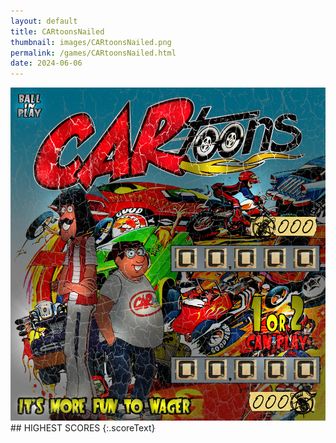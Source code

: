 ```yaml
---
layout: default
title: CARtoonsNailed
thumbnail: images/CARtoonsNailed.png
permalink: /games/CARtoonsNailed.html
date: 2024-06-06
---
```


<img src="../images/CARtoonsNailed.png" class="gameThumbnail img-fluid mx-auto align-middle">
## HIGHEST SCORES
{:.scoreText}

